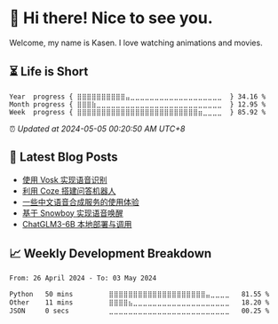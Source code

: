 <h1>👋 Hi there! Nice to see you.</h1>

Welcome, my name is Kasen. I love watching animations and movies.

## ⏳ Life is Short

<!-- Start of Time Progress Bar -->
``` text
Year  progress { ⣿⣿⣿⣿⣿⣿⣿⣿⣿⣿⣤⣀⣀⣀⣀⣀⣀⣀⣀⣀⣀⣀⣀⣀⣀⣀⣀⣀⣀⣀  } 34.16 %
Month progress { ⣿⣿⣿⣷⣀⣀⣀⣀⣀⣀⣀⣀⣀⣀⣀⣀⣀⣀⣀⣀⣀⣀⣀⣀⣀⣀⣀⣀⣀⣀  } 12.95 %
Week  progress { ⣿⣿⣿⣿⣿⣿⣿⣿⣿⣿⣿⣿⣿⣿⣿⣿⣿⣿⣿⣿⣿⣿⣿⣿⣿⣶⣀⣀⣀⣀  } 85.92 %
```

⏰ *Updated at 2024-05-05 00:20:50 AM UTC+8*

<!-- End of Time Progress Bar -->

## 📝 Latest Blog Posts

<!-- BLOG-POST-LIST:START -->
- [使用 Vosk 实现语音识别](https://blog.imkasen.com/vosk-api-speech-recognition/)
- [利用 Coze 搭建问答机器人](https://blog.imkasen.com/build-coze-robot/)
- [一些中文语音合成服务的使用体验](https://blog.imkasen.com/cn-tts-review/)
- [基于 Snowboy 实现语音唤醒](https://blog.imkasen.com/snowboy-kws/)
- [ChatGLM3-6B 本地部署与调用](https://blog.imkasen.com/chatglm3-6b-local-deploy/)
<!-- BLOG-POST-LIST:END -->

## 📈 Weekly Development Breakdown

<!--START_SECTION:waka-->

```txt
From: 26 April 2024 - To: 03 May 2024

Python   50 mins         ⣿⣿⣿⣿⣿⣿⣿⣿⣿⣿⣿⣿⣿⣿⣿⣿⣿⣿⣿⣿⣤⣀⣀⣀⣀   81.55 %
Other    11 mins         ⣿⣿⣿⣿⣦⣀⣀⣀⣀⣀⣀⣀⣀⣀⣀⣀⣀⣀⣀⣀⣀⣀⣀⣀⣀   18.20 %
JSON     0 secs          ⣀⣀⣀⣀⣀⣀⣀⣀⣀⣀⣀⣀⣀⣀⣀⣀⣀⣀⣀⣀⣀⣀⣀⣀⣀   00.25 %
```

<!--END_SECTION:waka-->
